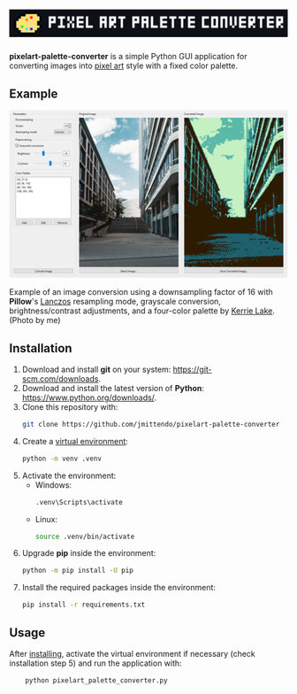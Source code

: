 ![Pixel Art Palette Converter](docs/readme-header.png)
======================================================

**pixelart-palette-converter** is a simple Python GUI application for converting
images into [pixel art](https://en.wikipedia.org/wiki/Pixel_art) style with a fixed
color palette.

Example
-------
![Conversion Example](docs/example.png)

Example of an image conversion using a downsampling factor of 16 with **Pillow**'s
[Lanczos](https://pillow.readthedocs.io/en/stable/handbook/concepts.html#PIL.Image.Resampling.LANCZOS)
resampling mode, grayscale conversion, brightness/contrast adjustments, and a four-color
palette by [Kerrie Lake](https://lospec.com/palette-list/mist-gb). (Photo by me)

Installation
------------
1. Download and install **git** on your system: https://git-scm.com/downloads.
2. Download and install the latest version of **Python**: https://www.python.org/downloads/.
3. Clone this repository with:
    ```sh
    git clone https://github.com/jmittendo/pixelart-palette-converter
    ```
4. Create a [virtual environment](https://docs.python.org/3/library/venv.html):
    ```sh
    python -m venv .venv
    ```
5. Activate the environment:
    * Windows:
        ```sh
        .venv\Scripts\activate
        ```
    * Linux:
        ```sh
        source .venv/bin/activate
        ```
6. Upgrade **pip** inside the environment:
    ```sh
    python -m pip install -U pip
    ```
7. Install the required packages inside the environment:
    ```sh
    pip install -r requirements.txt
    ```

Usage
-----
After [installing](#installation), activate the virtual environment if necessary (check
installation step 5) and run the application with:
```sh
    python pixelart_palette_converter.py
```